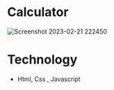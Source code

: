# Calculator

![Screenshot 2023-02-21 222450](https://user-images.githubusercontent.com/37225357/220402345-49be58ae-89cb-4640-ac72-65e73a5b1b5c.png)




# Technology
* Html, Css , Javascript